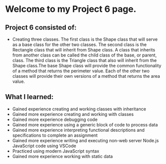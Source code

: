 # Welcome to my Project 6 page.

## Project 6 consisted of:
- Creating three classes. The first class is the Shape class that will serve as a base class for the other two classes. The second class is the Rectangle class that will inherit from Shape class. A class that inherits from another class can be called the child class of the base, or parent, class. The third class is the Triangle class that also will inherit from the Shape class.The base Shape class will provide the common functionality of a method that returns the perimeter value. Each of the other two classes will provide their own versions of a method that returns the area value. 

## What I learned:
- Gained experience creating and working classes with inheritance
- Gained more experience creating and working with classes
- Gained more experience debugging code
- Gained more experience using a generic block of code to process data
- Gained more experience interpreting functional descriptions and specifications to complete an assignment
- Gained more experience writing and executing non-web server Node.js JavaScript code using VSCode
- Practiced using modern JavaScript syntax
- Gained more experience working with static data
